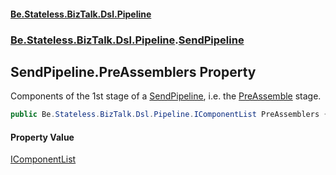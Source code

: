 #### [Be.Stateless.BizTalk.Dsl.Pipeline](README.md 'README')
### [Be.Stateless.BizTalk.Dsl.Pipeline](Be.Stateless.BizTalk.Dsl.Pipeline.md 'Be.Stateless.BizTalk.Dsl.Pipeline').[SendPipeline](SendPipeline.md 'Be.Stateless.BizTalk.Dsl.Pipeline.SendPipeline')

## SendPipeline.PreAssemblers Property

Components of the 1st stage of a [SendPipeline](SendPipeline.md 'Be.Stateless.BizTalk.Dsl.Pipeline.SendPipeline'), i.e. the [PreAssemble](ISendPipelineStageList.PreAssemble.md 'Be.Stateless.BizTalk.Dsl.Pipeline.ISendPipelineStageList.PreAssemble') stage.

```csharp
public Be.Stateless.BizTalk.Dsl.Pipeline.IComponentList PreAssemblers { get; }
```

#### Property Value
[IComponentList](IComponentList.md 'Be.Stateless.BizTalk.Dsl.Pipeline.IComponentList')
